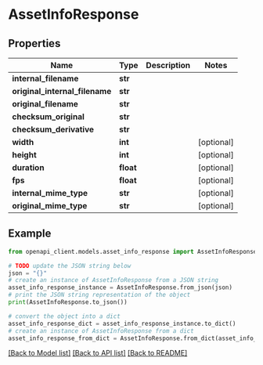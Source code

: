 # AssetInfoResponse


## Properties

Name | Type | Description | Notes
------------ | ------------- | ------------- | -------------
**internal_filename** | **str** |  | 
**original_internal_filename** | **str** |  | 
**original_filename** | **str** |  | 
**checksum_original** | **str** |  | 
**checksum_derivative** | **str** |  | 
**width** | **int** |  | [optional] 
**height** | **int** |  | [optional] 
**duration** | **float** |  | [optional] 
**fps** | **float** |  | [optional] 
**internal_mime_type** | **str** |  | [optional] 
**original_mime_type** | **str** |  | [optional] 

## Example

```python
from openapi_client.models.asset_info_response import AssetInfoResponse

# TODO update the JSON string below
json = "{}"
# create an instance of AssetInfoResponse from a JSON string
asset_info_response_instance = AssetInfoResponse.from_json(json)
# print the JSON string representation of the object
print(AssetInfoResponse.to_json())

# convert the object into a dict
asset_info_response_dict = asset_info_response_instance.to_dict()
# create an instance of AssetInfoResponse from a dict
asset_info_response_from_dict = AssetInfoResponse.from_dict(asset_info_response_dict)
```
[[Back to Model list]](../README.md#documentation-for-models) [[Back to API list]](../README.md#documentation-for-api-endpoints) [[Back to README]](../README.md)


